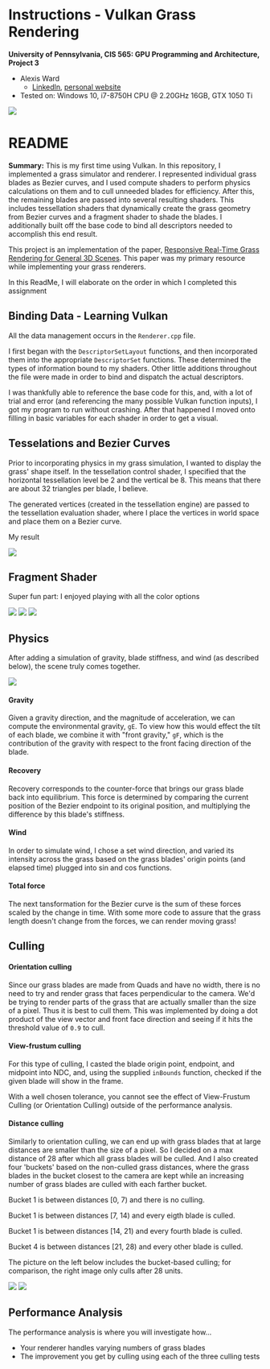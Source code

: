 Instructions - Vulkan Grass Rendering
========================

**University of Pennsylvania, CIS 565: GPU Programming and Architecture, Project 3**

* Alexis Ward
  * [LinkedIn](https://www.linkedin.com/in/alexis-ward47/), [personal website](https://www.alexis-ward.tech/)
* Tested on: Windows 10, i7-8750H CPU @ 2.20GHz 16GB, GTX 1050 Ti 

![](img/main.gif)

# README

**Summary:**
This is my first time using Vulkan. In this repository, I implemented a grass simulator and renderer. I represented individual grass blades as Bezier curves, and I used compute shaders to perform physics calculations on them and to cull unneeded blades for efficiency. After this, the remaining blades are passed into several resulting shaders. This includes tessellation shaders that dynamically create the grass geometry from Bezier curves and a fragment shader to shade the blades. I additionally built off the base code to bind all descriptors needed to accomplish this end result.

This project is an implementation of the paper, [Responsive Real-Time Grass Rendering for General 3D Scenes](https://www.cg.tuwien.ac.at/research/publications/2017/JAHRMANN-2017-RRTG/JAHRMANN-2017-RRTG-draft.pdf).
This paper was my primary resource while implementing your grass renderers. 

In this ReadMe, I will elaborate on the order in which I completed this assignment


## Binding Data - Learning Vulkan

All the data management occurs in the `Renderer.cpp` file.

I first began with the `DescriptorSetLayout` functions, and then incorporated them into the appropriate `DescriptorSet` functions. These determined the types of information bound to my shaders. Other little additions throughout the file were made in order to bind and dispatch the actual descriptors.

I was thankfully able to reference the base code for this, and, with a lot of trial and error (and referencing the many possible Vulkan function inputs), I got my program to run without crashing. After that happened I moved onto filling in basic variables for each shader in order to get a visual.


## Tesselations and Bezier Curves

Prior to incorporating physics in my grass simulation, I wanted to display the grass' shape itself. In the tessellation control shader, I specified that the horizontal tessellation level be 2 and the vertical be 8. This means that there are about 32 triangles per blade, I believe. 

The generated vertices (created in the tessellation engine) are passed to the tessellation evaluation shader, where I place the vertices in world space and place them on a Bezier curve.

My result

![](img/4-all-grass.PNG)

## Fragment Shader

Super fun part: I enjoyed playing with all the color options 

![](img/5-first-col.PNG) ![](img/5-frag-w-lamb.PNG) ![](img/5-frag-wOut-lamb.PNG)

## Physics

After adding a simulation of gravity, blade stiffness, and wind (as described below), the scene truly comes together.

![](img/main.gif)

#### Gravity

Given a gravity direction, and the magnitude of acceleration, we can compute the environmental gravity, `gE`. To view how this would effect the tilt of each blade, we combine it with "front gravity," `gF`, which is the contribution of the gravity with respect to the front facing direction of the blade.

#### Recovery

Recovery corresponds to the counter-force that brings our grass blade back into equilibrium. This force is determined by comparing the current position of the Bezier endpoint to its original position, and multiplying the difference by this blade's stiffness.

#### Wind

In order to simulate wind, I chose a set wind direction, and varied its intensity across the grass based on the grass blades' origin points (and elapsed time) plugged into sin and cos functions. 

#### Total force

The next tansformation for the Bezier curve is the sum of these forces scaled by the change in time. With some more code to assure that the grass length doesn't change from the forces, we can render moving grass!


## Culling

#### Orientation culling

Since our grass blades are made from Quads and have no width, there is no need to try and render grass that faces perpendicular to the camera. We'd be trying to render parts of the grass that are actually smaller than the size of a pixel. Thus it is best to cull them. This was implemented by doing a dot product of the view vector and front face direction and seeing if it hits the threshold value of `0.9` to cull.

#### View-frustum culling

For this type of culling, I casted the blade origin point, endpoint, and midpoint into NDC, and, using the supplied `inBounds` function, checked if the given blade will show in the frame.

With a well chosen tolerance, you cannot see the effect of View-Frustum Culling (or Orientation Culling) outside of the performance analysis.

#### Distance culling

Similarly to orientation culling, we can end up with grass blades that at large distances are smaller than the size of a pixel. So I decided on a max distance of 28 after which all grass blades will be culled. And I also created four 'buckets' based on the non-culled grass distances, where the grass blades in the bucket closest to the camera are kept while an increasing number of grass blades are culled with each farther bucket.

Bucket 1 is between distances [0, 7) and there is no culling.

Bucket 1 is between distances [7, 14) and every eigth blade is culled.

Bucket 1 is between distances [14, 21) and every fourth blade is culled.

Bucket 4 is between distances [21, 28) and every other blade is culled.

The picture on the left below includes the bucket-based culling; for comparison, the right image only culls after 28 units.

![](img/cullBuckets.gif) ![](img/justDist.gif)

## Performance Analysis

The performance analysis is where you will investigate how...
* Your renderer handles varying numbers of grass blades
* The improvement you get by culling using each of the three culling tests
